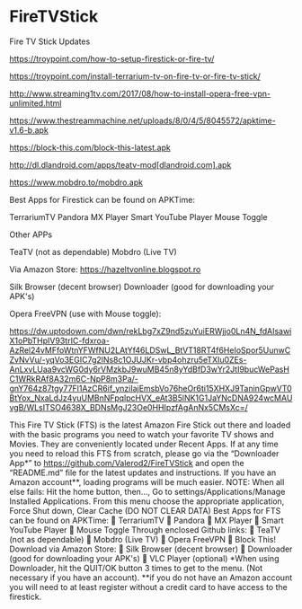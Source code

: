 
# FireTVStick
Fire TV Stick Updates

https://troypoint.com/how-to-setup-firestick-or-fire-tv/

https://troypoint.com/install-terrarium-tv-on-fire-tv-or-fire-tv-stick/

http://www.streaming1tv.com/2017/08/how-to-install-opera-free-vpn-unlimited.html

https://www.thestreammachine.net/uploads/8/0/4/5/8045572/apktime-v1.6-b.apk

https://block-this.com/block-this-latest.apk

http://dl.dlandroid.com/apps/teatv-mod[dlandroid.com].apk

https://www.mobdro.to/mobdro.apk

Best Apps for Firestick can be found on APKTime:

TerrariumTV
Pandora
MX Player
Smart YouTube Player
Mouse Toggle

Other APPs

TeaTV (not as dependable)
Mobdro (Live TV)

Via Amazon Store:
https://hazeltvonline.blogspot.ro

Silk Browser (decent browser)
Downloader (good for downloading your APK's)

Opera FreeVPN (use with Mouse toggle):

https://dw.uptodown.com/dwn/rekLbg7xZ9nd5zuYuiERWjjo0Ln4N_fdAIsawiX1oPbTHpIV93trIC-fdxroa-AzRel24vMFfoWtnYFWfNU2LAtYf46LDSwL_BtVT18RT4f6HeIoSpor5UunwCZvNvVu/-yqVo3EGIC7g2lNs8c1OJUJKr-vbp4ohzru5eTXIu0ZEs-AnLxvLUaa9vcWG0dy6rVMzkbJ9wuMB45n8yYdBfD3wYr2JtI9bucWePasHC1WRkRAf8A32m6C-NpP8m3Pa/-gnY764z87tgy77Fl1AzCR6if_ynziIajEmsbVo76heOr6ti15XHXJ9TaninGpwVT0BtYox_NxaLdJz4yuUMBnNFpqlpcHVX_eAt3B5lNK1G1JaYNcDNA924wcMAUvgB/WLsITSO4638X_BDNsMgJ23Oe0HHIpzfAgAnNx5CMsXc=/

This Fire TV Stick (FTS) is the latest Amazon Fire Stick out there and loaded with the basic programs you need to watch your favorite TV shows and Movies.  They are conveniently located under Recent Apps.  If at any time you need to reload this FTS from scratch, please go via the “Downloader App*” to https://github.com/Valerod2/FireTVStick and open the “README.md” file for the latest updates and instructions.  If you have an Amazon account**, loading programs will be much easier.
NOTE:  When all else fails:
Hit the home button, then…,
Go to settings/Applications/Manage Installed Applications.  From this menu choose the appropriate application, Force Shut down, Clear Cache  (DO NOT CLEAR DATA)
Best Apps for FTS can be found on APKTime:
	TerrariumTV
	Pandora
	MX Player
	Smart YouTube Player
	Mouse Toggle
Through enclosed Github links:
	TeaTV (not as dependable) 
	Mobdro (Live TV)
	Opera FreeVPN
	Block This!
Download via Amazon Store: 
	Silk Browser (decent browser) 
	Downloader (good for downloading your APK's) 
	VLC Player (optional)
*When using Downloader, hit the QUIT/OK button 3 times to get to the menu. (Not necessary if you have an account).
**if you do not have an Amazon account you will need to at least register without a credit card to have access to the firestick.  

